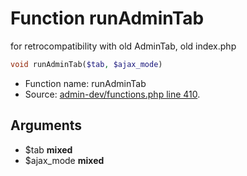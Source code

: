 Function runAdminTab
===========================

for retrocompatibility with old AdminTab, old index.php



```php
void runAdminTab($tab, $ajax_mode)
```

* Function name: runAdminTab
* Source: [admin-dev/functions.php line 410](https://github.com/PrestaShop/PrestaShop/blob/1.6.1.3/admin-dev/functions.php#L410).

Arguments
---------

* $tab **mixed**
* $ajax_mode **mixed**

